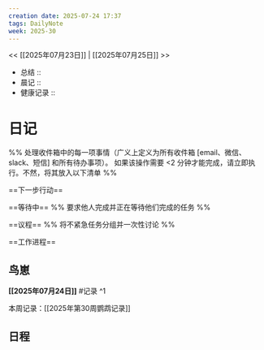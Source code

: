 ```yaml
---
creation date: 2025-07-24 17:37
tags: DailyNote
week: 2025-30
---
```


<< [[2025年07月23日]] | [[2025年07月25日]] >>


- 总结 :: 
- 晨记 ::
- 健康记录 ::

# 日记
%% 处理收件箱中的每一项事情（广义上定义为所有收件箱 [email、微信、slack、短信] 和所有待办事项）。 如果该操作需要 <2 分钟才能完成，请立即执行。不然，将其放入以下清单 %% 

==下一步行动==



==等待中==
%% 要求他人完成并正在等待他们完成的任务 %%

==议程==
%% 将不紧急任务分组并一次性讨论 %%

==工作进程==

## 鸟崽
**[[2025年07月24日]]**
#记录 
^1

本周记录：[[2025年第30周鹦鹉记录]]

## 日程

